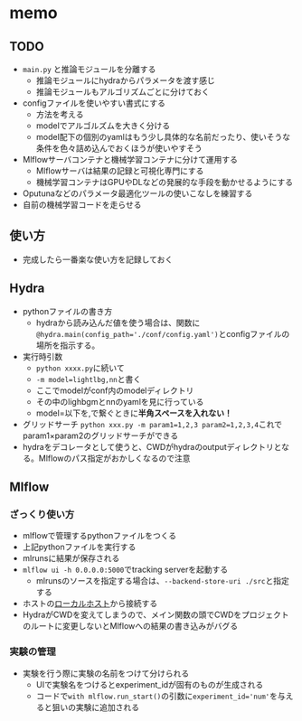 # memo

## TODO

* `main.py` と推論モジュールを分離する
  * 推論モジュールにhydraからパラメータを渡す感じ
  * 推論モジュールもアルゴリズムごとに分けておく
* configファイルを使いやすい書式にする
  * 方法を考える
  * modelでアルゴルズムを大きく分ける
  * model配下の個別のyamlはもう少し具体的な名前だったり、使いそうな条件を色々詰め込んでおくほうが使いやすそう
* Mlflowサーバコンテナと機械学習コンテナに分けて運用する
  * Mlflowサーバは結果の記録と可視化専門にする
  * 機械学習コンテナはGPUやDLなどの発展的な手段を動かせるようにする
* Oputunaなどのパラメータ最適化ツールの使いこなしを練習する
* 自前の機械学習コードを走らせる

## 使い方
* 完成したら一番楽な使い方を記録しておく

## Hydra

* pythonファイルの書き方
    * hydraから読み込んだ値を使う場合は、関数に`@hydra.main(config_path='./conf/config.yaml')`とconfigファイルの場所を指示する。
* 実行時引数
    * `python xxxx.py`に続いて
    * `-m model=lightlbg,nn`と書く
    * ここでmodelがconf内のmodelディレクトリ
    * その中のlighbgmとnnのyamlを見に行っている
    * model=以下を,で繋ぐときに**半角スペースを入れない！**
* グリッドサーチ
    `python xxx.py -m param1=1,2,3 param2=1,2,3,4`これでparam1×param2のグリッドサーチができる
* hydraをデコレータとして使うと、CWDがhydraのoutputディレクトリとなる。Mlflowのパス指定がおかしくなるので注意

## Mlflow

### ざっくり使い方
* mlflowで管理するpythonファイルをつくる
* 上記pythonファイルを実行する
* mlrunsに結果が保存される
* `mlflow ui -h 0.0.0.0:5000`でtracking serverを起動する
    * mlrunsのソースを指定する場合は、`--backend-store-uri ./src`と指定する
* ホストの[ローカルホスト](http://localhost:5000)から接続する
* HydraがCWDを変えてしまうので、メイン関数の頭でCWDをプロジェクトのルートに変更しないとMlflowへの結果の書き込みがバグる


### 実験の管理

* 実験を行う際に実験の名前をつけて分けられる
  * UIで実験名をつけるとexperiment_idが固有のものが生成される
  * コードで`with mlflow.run_start()`の引数に`experiment_id='num'`を与えると狙いの実験に追加される
